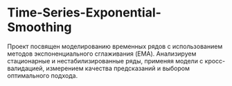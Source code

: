 # Time-Series-Exponential-Smoothing
Проект посвящен моделированию временных рядов с использованием методов экспоненциального сглаживания (EMA). Анализируем стационарные и нестабилизированные ряды, применяя модели с кросс-валидацией, измерением качества предсказаний и выбором оптимального подхода.
